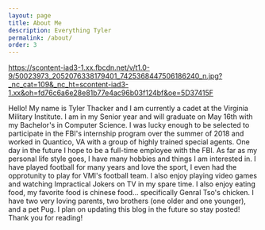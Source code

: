 ```yaml
---
layout: page
title: About Me
description: Everything Tyler
permalink: /about/
order: 3
---
```


https://scontent-iad3-1.xx.fbcdn.net/v/t1.0-9/50023973_2052076338179401_7425368447506186240_n.jpg?_nc_cat=109&_nc_ht=scontent-iad3-1.xx&oh=fd76c6a6e28e81b77e4ac96b03f124bf&oe=5D37415F

Hello!  My name is Tyler Thacker and I am currently a cadet at the Virginia Military Institute.  I am in my Senior year and will graduate on May 16th with my Bachelor's in Computer Science.  I was lucky enough to be selected to participate in the FBI's internship program over the summer of 2018 and worked in Quantico, VA with a group of highly trained special agents.  One day in the future I hope to be a full-time employee with the FBI.  As far as my personal life style goes, I have many hobbies and things I am interested in.  I have played football for many years and love the sport, I even had the opprotunity to play for VMI's football team.  I also enjoy playing video games and watching Impractical Jokers on TV in my spare time.  I also enjoy eating food, my favorite food is chinese food... specifically Genral Tso's chicken.  I have two very loving parents, two brothers (one older and one younger), and a pet Pug.  I plan on updating this blog in the future so stay posted!  Thank you for reading!
